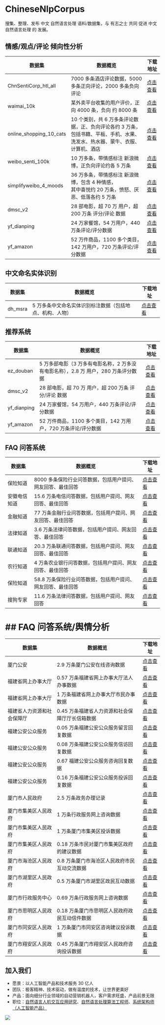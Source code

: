 # ChineseNlpCorpus
搜集、整理、发布 中文 自然语言处理 语料/数据集，与 有志之士 共同 促进 中文 自然语言处理 的 发展。

## 情感/观点/评论 倾向性分析

| 数据集 | 数据概览 | 下载地址 |
| ----- | -------- | ------- |
| ChnSentiCorp_htl_all | 7000 多条酒店评论数据，5000 多条正向评论，2000 多条负向评论 | [点击查看](./datasets/ChnSentiCorp_htl_all/intro.ipynb) |
| waimai_10k | 某外卖平台收集的用户评价，正向 4000 条，负向 约 8000 条 | [点击查看](./datasets/waimai_10k/intro.ipynb) |
| online_shopping_10_cats | 10 个类别，共 6 万多条评论数据，正、负向评论各约 3 万条，<br /> 包括书籍、平板、手机、水果、洗发水、热水器、蒙牛、衣服、计算机、酒店 | [点击查看](./datasets/online_shopping_10_cats/intro.ipynb) |
| weibo_senti_100k | 10 万多条，带情感标注 新浪微博，正负向评论约各 5 万条 | [点击查看](./datasets/weibo_senti_100k/intro.ipynb) |
| simplifyweibo_4_moods | 36 万多条，带情感标注 新浪微博，包含 4 种情感，<br /> 其中喜悦约 20 万条，愤怒、厌恶、低落各约 5 万条 | [点击查看](./datasets/simplifyweibo_4_moods/intro.ipynb) |
| dmsc_v2 | 28 部电影，超 70 万 用户，超 200 万条 评分/评论 数据 | [点击查看](./datasets/dmsc_v2/intro.ipynb) |
| yf_dianping | 24 万家餐馆，54 万用户，440 万条评论/评分数据 | [点击查看](./datasets/yf_dianping/intro.ipynb) |
| yf_amazon | 52 万件商品，1100 多个类目，142 万用户，720 万条评论/评分数据 | [点击查看](./datasets/yf_amazon/intro.ipynb) |

## 中文命名实体识别

| 数据集 | 数据概览 | 下载地址 |
| ----- | -------- | ------- |
| dh_msra | 5 万多条中文命名实体识别标注数据（包括地点、机构、人物） | [点击查看](./datasets/dh_msra/intro.ipynb) |

## 推荐系统

| 数据集 | 数据概览 | 下载地址 |
| ----- | -------- | ------- |
| ez_douban | 5 万多部电影（3 万多有电影名称，2 万多没有电影名称），2.8 万 用户，280 万条评分数据 | [点击查看](./datasets/ez_douban/intro.ipynb) |
| dmsc_v2 | 28 部电影，超 70 万 用户，超 200 万条 评分/评论 数据 | [点击查看](./datasets/dmsc_v2/intro.ipynb) |
| yf_dianping | 24 万家餐馆，54 万用户，440 万条评论/评分数据 | [点击查看](./datasets/yf_dianping/intro.ipynb) |
| yf_amazon | 52 万件商品，1100 多个类目，142 万用户，720 万条评论/评分数据 | [点击查看](./datasets/yf_amazon/intro.ipynb) |

## FAQ 问答系统

| 数据集 | 数据概览 | 下载地址 |
| ----- | -------- | ------- |
| 保险知道 | 8000 多条保险行业问答数据，包括用户提问、网友回答、最佳回答 | [点击查看](./datasets/baoxianzhidao/intro.ipynb) |
| 安徽电信知道 | 15.6 万条电信问答数据，包括用户提问、网友回答、最佳回答 | [点击查看](./datasets/anhuidianxinzhidao/intro.ipynb) |
| 金融知道 | 77 万条金融行业问答数据，包括用户提问、网友回答、最佳回答 | [点击查看](./datasets/financezhidao/intro.ipynb) |
| 法律知道 | 3.6 万条法律问答数据，包括用户提问、网友回答、最佳回答 | [点击查看](./datasets/lawzhidao/intro.ipynb) |
| 联通知道 | 20.3 万条联通问答数据，包括用户提问、网友回答、最佳回答 | [点击查看](./datasets/liantongzhidao/intro.ipynb) |
| 农行知道 | 4 万条农业银行问答数据，包括用户提问、网友回答、最佳回答 | [点击查看](./datasets/nonghangzhidao/intro.ipynb) |
| 保险知道 | 58.8 万条保险行业问答数据，包括用户提问、网友回答、最佳回答 | [点击查看](./datasets/baoxianzhidao/intro.ipynb) |
| 搜狗专家 | 11.6 万条法律问答数据，包括用户提问、网友回答 | [点击查看](./datasets/sogouzhuanjia/intro.ipynb) |

# ##  FAQ 问答系统/舆情分析

| 数据集                     | 数据概览                                        | 下载地址                                           |
| -------------------------- | ----------------------------------------------- | -------------------------------------------------- |
| 厦门公安                   | 2.9 万条厦门公安在线咨询数据                    | [点击查看](./datasets/govpol/intro.ipynb)          |
| 福建省网上办事大厅         | 0.57 万条福建省网上办事大厅法人办事数据         | [点击查看](./datasets/fjbslegalperson/intro.ipynb) |
| 福建省网上办事大厅         | 1 万条福建省网上办事大厅市民办事数据            | [点击查看](./datasets/fjbspersonal/intro.ipynb)    |
| 福建省人力资源和社会保障厅 | 0.45 万条福建省人力资源和社会保障厅厅长信箱数据 | [点击查看](./datasets/fjrs_filter/intro.ipynb)     |
| 福建公安公众服务           | 0.05 万条福建公安公众服务留言回复数据           | [点击查看](./datasets/galy/intro.ipynb)            |
| 福建公安公众服务           | 0.08 万条福建公安公众服务信访回复数据           | [点击查看](./datasets/gaxf/intro.ipynb)            |
| 福建公安公众服务           | 0.67 福建公安公众服务咨询回复数据               | [点击查看](./datasets/gazx/intro.ipynb)            |
| 福建公安公众服务           | 0.16 万条福建公安公众服务投诉回复数据           | [点击查看](./datasets/gats/intro.ipynb)            |
| 厦门市人民政府             | 2.5 万条政务办理记录                            | [点击查看](./datasets/gats/intro.ipynb)            |
| 厦门市集美区人民政府       | 1 万条行政服务网上咨询数据                      | [点击查看](./datasets/govask/intro.ipynb)          |
| 厦门市集美区人民政府       | 1 万条厦门市集美区投诉数据                      | [点击查看](./datasets/govcom/intro.ipynb)          |
| 厦门市集美区人民政府       | 0.18 万条市民对厦门市集美区政府的建议数据       | [点击查看](./datasets/govsug/intro.ipynb)          |
| 厦门市海沧区人民政府       | 0.8 万条厦门市海沧区人民政府市民互动交流数据    | [点击查看](./datasets/govhac/intro.ipynb)          |
| 厦门市湖里区人民政府       | 0.5 万条厦门市湖里区政民互动数据                | [点击查看](./datasets/govhl/intro.ipynb)           |
| 厦门市行政服务中心         | 0.69 万条行政服务网上咨询数据                   | [点击查看](./datasets/govline/intro.ipynb)         |
| 厦门市思明区人民政府       | 0.18 万条厦门市思明区人民政府政民互动信件数据   | [点击查看](./datasets/govsm/intro.ipynb)           |
| 厦门市同安区人民政府       | 1 万条厦门市同安区咨询建议投诉数据              | [点击查看](./datasets/govtan/intro.ipynb)          |
| 厦门市翔安区人民政府       | 0.45 万条厦门市翔安区人民政府咨询投诉数据       | [点击查看](./datasets/govxan/intro.ipynb)          |



## 加入我们

- 愿景：以人工智能产品和技术服务 30 亿人
- 团队：极客精神、技术驱动，做有温度的技术，让世界更美好
- 产品：面向细分行业领域的自动营销机器人，客户需求旺盛，产品前景无限
- 职位：[自然语言人机交互应用研究](./docs/recruit/researcher.md)、[自然语言处理算法工程师](./docs/recruit/engineer.md)、[系统架构师（人工智能产品）](./docs/recruit/architect.md)

![](./docs/images/recruit/recruit_banner.png)